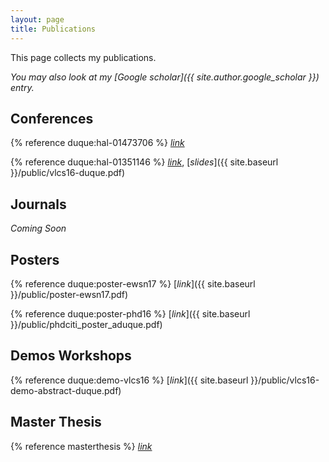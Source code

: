```yaml
---
layout: page
title: Publications
---
```


This page collects my publications.

*You may also look at my [Google scholar]({{ site.author.google_scholar }}) entry.*

## Conferences

{% reference duque:hal-01473706 %} [*link*](https://hal.inria.fr/hal-01473706)

{% reference duque:hal-01351146 %} [*link*](https://hal.inria.fr/hal-01351146), [*slides*]({{ site.baseurl }}/public/vlcs16-duque.pdf)

## Journals

*Coming Soon*

## Posters

{% reference duque:poster-ewsn17 %} [*link*]({{ site.baseurl }}/public/poster-ewsn17.pdf)

{% reference duque:poster-phd16 %} [*link*]({{ site.baseurl }}/public/phdciti_poster_aduque.pdf)


## Demos Workshops

{% reference duque:demo-vlcs16 %} [*link*]({{ site.baseurl }}/public/vlcs16-demo-abstract-duque.pdf)


## Master Thesis

{% reference masterthesis %} [*link*](http://upcommons.upc.edu/handle/2117/78675)
